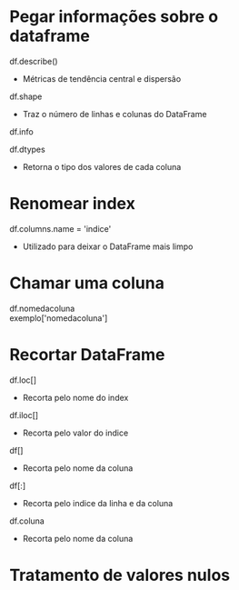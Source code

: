 # Pegar informações sobre o dataframe
df.describe()<br>
- Métricas de tendência central e dispersão<br>

df.shape<br>
- Traz o número de linhas e colunas do DataFrame<br>

df.info

df.dtypes
- Retorna o tipo dos valores de cada coluna

# Renomear index
df.columns.name = 'indice'
- Utilizado para deixar o DataFrame mais limpo

# Chamar uma coluna
df.nomedacoluna<br>
exemplo['nomedacoluna']

# Recortar DataFrame
df.loc[]
- Recorta pelo nome do index

df.iloc[]
- Recorta pelo valor do indice

df[]
- Recorta pelo nome da coluna

df[:]
- Recorta pelo indice da linha e da coluna

df.coluna
- Recorta pelo nome da coluna

# Tratamento de valores nulos
